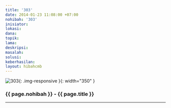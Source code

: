 ```yaml
---
title: '303'
date: 2014-01-23 11:08:00 +07:00
nohibah: '303'
inisiator: 
lokasi: 
dana: 
topik: 
lama: 
deskripsi: 
masalah: 
solusi: 
keberhasilan: 
layout: hibahcmb
---
```


![303](/static/img/hibahcmb/303.png){: .img-responsive }{: width="350" }

### {{ page.nohibah }} - {{ page.title }}

---
